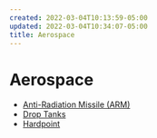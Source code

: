 ```yaml
---
created: 2022-03-04T10:13:59-05:00
updated: 2022-03-04T10:34:07-05:00
title: Aerospace
---
```




# Aerospace

- [Anti-Radiation Missile (ARM)](Anti-Radiation%20Missile%20(ARM).md)
- [Drop Tanks](Drop%20Tanks.md)
- [Hardpoint](Hardpoint.md)
